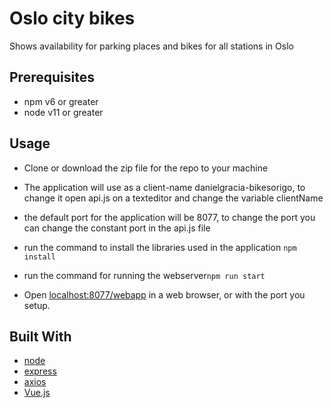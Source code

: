 # Oslo city bikes
Shows availability for parking places and bikes for all stations in Oslo
## Prerequisites
* npm v6 or greater
* node v11 or greater

## Usage
* Clone or download the zip file for the repo to your machine
* The application will use as a client-name danielgracia-bikesorigo, to change it open api.js on a texteditor and change the variable clientName
* the default port for the application will be 8077, to change the port you can change the constant port in the api.js file
* run the command to install the libraries used in the application 
`npm install`

* run the command for running the webserver`npm run start`

* Open  [localhost:8077/webapp](https://localhost:8077/webapp) in a web browser, or with the port you setup.

## Built With
* [node](https://nodejs.org)
* [express](https://expressjs.com/)
* [axios](https://github.com/axios/axios)
* [Vue.js](https://vuejs.org/)